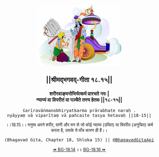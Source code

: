 <center><img src="../../asset/BG.png" alt="#API #bhagavadgitaapi #slok #nodejs #js #api #gitaapi #krishna #hinduism #vedic #ISKCON #shreemadbhagavadgita #technology"/>
<h2>||श्रीमद्‍भगवद्‍-गीता १८.१५||</h2>
<h3>शरीरवाङ्मनोभिर्यत्कर्म प्रारभते नरः |<br/>न्याय्यं वा विपरीतं वा पञ्चैते तस्य हेतवः ||१८-१५||</h3>
<pre>śarīravāṅmanobhiryatkarma prārabhate naraḥ .<br/>nyāyyaṃ vā viparītaṃ vā pañcaite tasya hetavaḥ ||18-15||</pre>
<p>।।18.15।। मनुष्य अपने शरीर, वाणी और मन से जो कोई न्याय्य (उचित) या विपरीत (अनुचित) कर्म करता है, उसके ये पाँच कारण ही हैं।।</p>
<pre>(Bhagavad Gita, Chapter 18, Shloka 15) || <a href="https://twitter.com/bhagavadgitaapi">@BhagavadGitaApi</a></pre><a href="../../18/14">⏪  BG-18.14</a><b>        ।।        </b><a href="../../18/16">BG-18.16  ⏩</a></center>